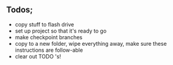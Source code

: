 ## Todos;

* copy stuff to flash drive
* set up project so that it's ready to go
* make checkpoint branches
* copy to a new folder, wipe everything away, make sure these instructions are follow-able
* clear out TODO 's!


